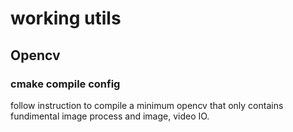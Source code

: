 # working utils
## Opencv
### cmake compile config
follow instruction to compile a minimum opencv that only contains fundimental image process and image, video IO.
